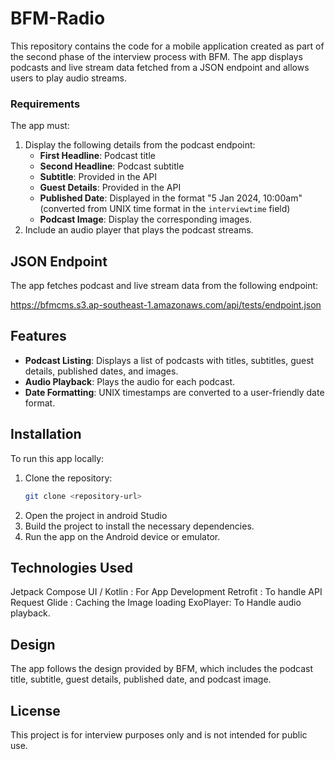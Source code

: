 # BFM-Radio

This repository contains the code for a mobile application created as part of the second phase of the interview process with BFM. The app displays podcasts and live stream data fetched from a JSON endpoint and allows users to play audio streams.


### Requirements

The app must:
1. Display the following details from the podcast endpoint:
   - **First Headline**: Podcast title
   - **Second Headline**: Podcast subtitle
   - **Subtitle**: Provided in the API
   - **Guest Details**: Provided in the API
   - **Published Date**: Displayed in the format "5 Jan 2024, 10:00am" (converted from UNIX time format in the `interviewtime` field)
   - **Podcast Image**: Display the corresponding images.
2. Include an audio player that plays the podcast streams.


## JSON Endpoint

The app fetches podcast and live stream data from the following endpoint:

https://bfmcms.s3.ap-southeast-1.amazonaws.com/api/tests/endpoint.json


## Features

- **Podcast Listing**: Displays a list of podcasts with titles, subtitles, guest details, published dates, and images.
- **Audio Playback**: Plays the audio for each podcast.
- **Date Formatting**: UNIX timestamps are converted to a user-friendly date format.

## Installation

To run this app locally:

1. Clone the repository:
   ```bash
   git clone <repository-url>

2. Open the project in android Studio
3. Build the project to install the necessary dependencies.
4. Run the app on the Android device or emulator.

## Technologies Used 

Jetpack Compose UI / Kotlin : For App Development
Retrofit : To handle API Request
Glide : Caching the Image loading 
ExoPlayer: To Handle audio playback.

## Design

The app follows the design provided by BFM, which includes the podcast title, subtitle, guest details, published date, and podcast image.

## License

This project is for interview purposes only and is not intended for public use.
